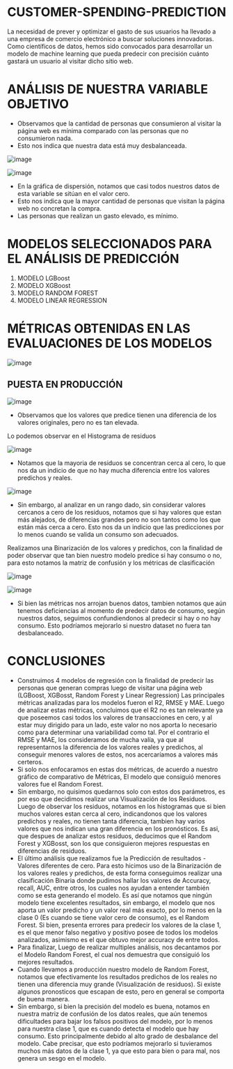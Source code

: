 # CUSTOMER-SPENDING-PREDICTION

La necesidad de prever y optimizar el gasto de sus usuarios ha llevado a una empresa de comercio electrónico a buscar soluciones innovadoras. Como científicos de datos, hemos sido convocados para desarrollar un modelo de machine learning que pueda predecir con precisión cuánto gastará un usuario al visitar dicho sitio web.

# ANÁLISIS DE NUESTRA VARIABLE OBJETIVO

* Observamos que la cantidad de personas que consumieron al visitar la página web es mínima comparado con las personas que no consumieron nada.
* Esto nos indica que nuestra data está muy desbalanceada.

![image](https://github.com/davidcarrillo10288/CUSTOMER-SPENDING-PREDICTION/assets/104275645/f7c6c740-70d2-43fa-b3e0-266b06a48908)


![image](https://github.com/davidcarrillo10288/CUSTOMER-SPENDING-PREDICTION/assets/104275645/5b9834c3-0192-430f-ad07-42a1bbea6ce4)

* En la gráfica de dispersión, notamos que casi todos nuestros datos de esta variable se sitúan en el valor cero.
* Esto nos indica que la mayor cantidad de personas que visitan la página web no concretan la compra.
* Las personas que realizan un gasto elevado, es mínimo.

# MODELOS SELECCIONADOS PARA EL ANÁLISIS DE PREDICCIÓN
1. MODELO LGBoost
2. MODELO XGBoost
3. MODELO RANDOM FOREST
4. MODELO LINEAR REGRESSION

# MÉTRICAS OBTENIDAS EN LAS EVALUACIONES DE LOS MODELOS

![image](https://github.com/davidcarrillo10288/CUSTOMER-SPENDING-PREDICTION/assets/104275645/50ea06c7-1254-44f0-949d-88920c8774e8)


## PUESTA EN PRODUCCIÓN

![image](https://github.com/davidcarrillo10288/CUSTOMER-SPENDING-PREDICTION/assets/104275645/3eb4a03e-d371-4e29-bd14-b689d04c3ba9)

* Observamos que los valores que predice tienen una diferencia de los valores originales, pero no es tan elevada.

Lo podemos observar en el Histograma de residuos

![image](https://github.com/davidcarrillo10288/CUSTOMER-SPENDING-PREDICTION/assets/104275645/d75fa979-5e98-4f15-9fed-1bfdb9f31f31)

* Notamos que la mayoria de residuos se concentran cerca al cero, lo que nos da un indicio de que no hay mucha diferencia entre los valores predichos y reales.

![image](https://github.com/davidcarrillo10288/CUSTOMER-SPENDING-PREDICTION/assets/104275645/034f706e-d25d-43db-88e3-7ef95e101bdf)

* Sin embargo, al analizar en un rango dado, sin considerar valores cercanos a cero de los residuos, notamos que si hay valores que estan más alejados, de diferencias grandes pero no son tantos como los que están más cerca a cero. Esto nos da un indicio que las predicciones por lo menos cuando se valida un consumo son adecuados.

Realizamos una Binarización de los valores y predichos, con la finalidad de poder observar que tan bien nuestro modelo predice si hay consumo o no, para esto notamos la matriz de confusión y los métricas de clasificación

![image](https://github.com/davidcarrillo10288/CUSTOMER-SPENDING-PREDICTION/assets/104275645/9ebcb9a7-e07c-456d-965d-9e65d9549963)


![image](https://github.com/davidcarrillo10288/CUSTOMER-SPENDING-PREDICTION/assets/104275645/647b51ef-3952-4241-ac96-2a28f759bb83)

* Si bien las métricas nos arrojan buenos datos, tambien notamos que aún tenemos deficiencias al momento de predecir datos de consumo, según nuestros datos, seguimos confundiendonos al predecir si hay o no hay consumo. Esto podríamos mejorarlo si nuestro dataset no fuera tan desbalanceado.


# CONCLUSIONES

* Construimos 4 modelos de regresión con la finalidad de predecir las personas que generan compras luego de visitar una página web (LGBoost, XGBosst, Random Forest y Linear Regression)
Las principales métricas analizadas para los modelos fueron el R2, RMSE y MAE. Luego de analizar estas métricas, concluimos que el R2 no es tan relevante ya que poseemos casi todos los valores de transacciones en cero, y al estar muy dirigido para un lado, este valor no nos aporta lo necesario como para determinar una variabilidad como tal. Por el contrario el RMSE y MAE, los consideramos de mucha valía, ya que al representarnos la diferencia de los valores reales y predichos, al conseguir menores valores de estos, nos acercaríamos a valores más certeros.
* Si solo nos enfocaramos en estas dos métricas, de acuerdo a nuestro gráfico de comparativo de Métricas, El modelo que consiguió menores valores fue el Random Forest.
* Sin embargo, no quisimos quedarnos solo con estos dos parámetros, es por eso que decidimos realizar una Visualización de los Residuos. Luego de observar los residuos, notamos en los histogramas que si bien muchos valores estan cerca al cero, indicandonos que los valores predichos y reales, no tienen tanta diferencia, tambien hay varios valores que nos indican una gran diferencia en los pronósticos. Es asi, que despues de analizar estos residuos, deducimos que el Random Forest y XGBosst, son los que consiguieron mejores respuestas en diferencias de residuos.
* El último análisis que realizamos fue la Predicción de resultados - Valores diferentes de cero. Para esto hicimos uso de la Binarización de los valores reales y predichos, de esta forma conseguimos realizar una clasificación Binaria donde pudimos hallar los valores de Accuracy, recall, AUC, entre otros, los cuales nos ayudan a entender también como se esta generando el modelo. Es así que notamos que ningún modelo tiene excelentes resultados, sin embargo, el modelo que nos aporta un valor predicho y un valor real más exacto, por lo menos en la clase 0 (Es cuando se tiene valor cero de consumo), es el Random Forest. Si bien, presenta errores para predecir los valores de la clase 1, es el que menor falso negativo y positivo posee de todos los modelos analizados, asimismo es el que obtuvo mejor accuracy de entre todos.
* Para finalizar, Luego de realizar multiples análisis, nos decantamos por el Modelo Random Forest, el cual nos demuestra que consiguió los mejores resultados.
* Cuando llevamos a producción nuestro modelo de Random Forest, notamos que efectivamente los resultados predichos de los reales no tienen una diferencia muy grande (Visualización de residuos). Si existe algunos pronosticos que escapan de esto, pero en general se comporta de buena manera.
* Sin embargo, si bien la precisión del modelo es buena, notamos en nuestra matriz de confusión de los datos reales, que aún tenemos dificultades para bajar los falsos positivos del modelo, por lo menos para nuestra clase 1, que es cuando detecta el modelo que hay consumo. Esto principalmente debido al alto grado de desbalance del modelo. Cabe precisar, que esto podríamos mejorarlo si tuvieramos muchos más datos de la clase 1, ya que esto para bien o para mal, nos genera un sesgo en el modelo.
